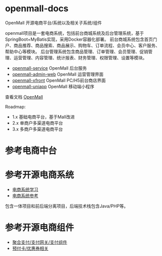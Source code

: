 # openmall-docs


OpenMall 开源电商平台/系统以及相关子系统/组件

openmall项目是一套电商系统，包括前台商城系统及后台管理系统，基于SpringBoot+MyBatis实现，采用Docker容器化部署。 前台商城系统包含首页门户、商品推荐、商品搜索、商品展示、购物车、订单流程、会员中心、客户服务、帮助中心等模块。 后台管理系统包含商品管理、订单管理、会员管理、促销管理、运营管理、内容管理、统计报表、财务管理、权限管理、设置等模块。

- [openmall-service](https://github.com/wecaterpillar/openmall-service) OpenMall 后台服务
- [openmall-admin-web](https://github.com/wecaterpillar/openmall-admin-web) OpenMall 运营管理界面
- [openmall-xfront](https://github.com/wecaterpillar/openmall-front) OpenMall PC/H5前台商店界面
- [openmall-uniapp](https://github.com/wecaterpillar/openmall-uniapp) OpenMall 移动端小程序

查看文档 [OpenMall](openmall/README_openmall.md)

Roadmap:
- 1.x 基础电商平台，基于Mall改进  
- 2.x 单商户多渠道电商平台
- 3.x 多商户多渠道电商平台

# 参考电商中台

# 参考开源电商系统

* [电商系统学习](mall/MallStudy.md)
* [电商系统参考](mall/MallReference.md)

包含一体项目和前后端分离项目，后端技术栈包含Java/PHP等。

# 参考开源电商组件

* [聚合支付/支付网关/支付组件](payment/PaymentReference.md)
* [预付卡/优惠券相关](marketing/CouponReference.md)

